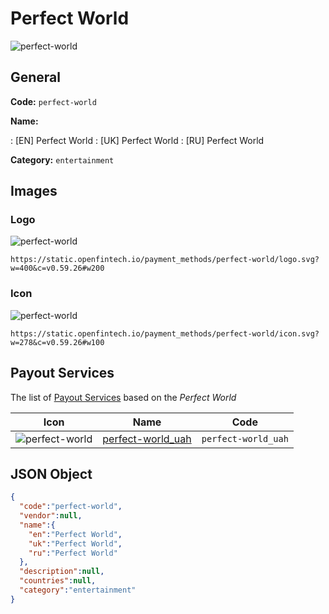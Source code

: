 
# Perfect World 
![perfect-world](https://static.openfintech.io/payment_methods/perfect-world/logo.svg?w=400&c=v0.59.26#w200)  

## General 
**Code:** `perfect-world` 
 
**Name:** 
 
:	[EN] Perfect World 
:	[UK] Perfect World 
:	[RU] Perfect World 
 
**Category:** `entertainment` 
 

## Images 

### Logo 
![perfect-world](https://static.openfintech.io/payment_methods/perfect-world/logo.svg?w=400&c=v0.59.26#w200)  

```
https://static.openfintech.io/payment_methods/perfect-world/logo.svg?w=400&c=v0.59.26#w200
```  

### Icon 
![perfect-world](https://static.openfintech.io/payment_methods/perfect-world/icon.svg?w=278&c=v0.59.26#w100)  

```
https://static.openfintech.io/payment_methods/perfect-world/icon.svg?w=278&c=v0.59.26#w100
```  

## Payout Services 
 
The list of [Payout Services](/payout-services/) based on the _Perfect World_ 

|Icon|Name|Code| 
|:---:|:---:|:---:| 
|![perfect-world](https://static.openfintech.io/payout_methods/perfect-world/icon.svg?w=278&c=v0.59.26#w40) |[perfect-world_uah](/payout-services/perfect-world_uah/)|`perfect-world_uah`| 
 

## JSON Object 

```json
{
  "code":"perfect-world",
  "vendor":null,
  "name":{
    "en":"Perfect World",
    "uk":"Perfect World",
    "ru":"Perfect World"
  },
  "description":null,
  "countries":null,
  "category":"entertainment"
}
```  
